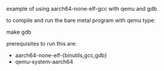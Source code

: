 example of using aarch64-none-elf-gcc with qemu and gdb.

to compile and run the bare metal program with qemu type:

  make gdb

prerequisites to run this are:
* aarch64-none-elf-{binutils,gcc,gdb}
* qemu-system-aarch64
